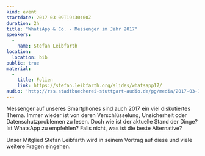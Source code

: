 ```yaml
---
kind: event
startdate: 2017-03-09T19:30:00Z
duration: 2h
title: "WhatsApp & Co. - Messenger im Jahr 2017"
speakers:
  -
    name: Stefan Leibfarth
location:
  location: bib
public: true
material:
  -
    title: Folien
    link: https://stefan.leibfarth.org/slides/whatsapp17/
audio: 'http://rss.stadtbuecherei-stuttgart-audio.de/pg/media/2017-03-10_20170309_cccs_messenger.mp3'
---
```

Messenger auf unseres Smartphones sind auch 2017 ein viel diskutiertes Thema. Immer wieder ist von deren Verschlüsselung, Unsicherheit oder Datenschutzproblemen zu lesen.
Doch wie ist der aktuelle Stand der Dinge?
Ist WhatsApp zu empfehlen? Falls nicht, was ist die beste Alternative?

Unser Mitglied Stefan Leibfarth wird in seinem Vortrag auf diese und viele weitere Fragen eingehen.
